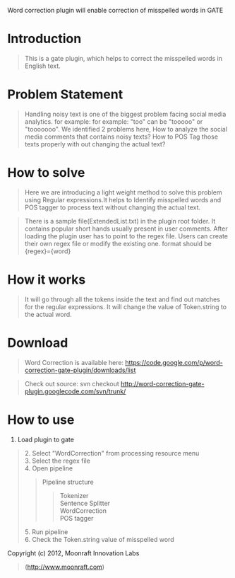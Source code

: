 Word correction plugin will enable correction of misspelled words in GATE
# Introduction #
> This is a gate plugin, which helps to correct the misspelled words in English text.

# Problem Statement #

> Handling noisy text is one of the biggest problem facing social media analytics. for example:  for example: "too" can be "tooooo" or "tooooooo".
> We identified 2 problems here,
> How to analyze the social media comments that contains noisy texts?
> How to POS Tag those texts properly with out changing the actual text?

# How to solve #

> Here we are introducing a light weight method to solve this problem using Regular expressions.It helps to Identify misspelled words and POS tagger to process text without changing the actual text.

> There is a sample file(ExtendedList.txt) in the plugin root folder. It contains popular short hands usually present in user comments. After loading the plugin user has to point to the regex file. Users can create their own regex file or modify the existing one. format should be {regex}={word}

# How it works #

> It will go through all the tokens inside the text and find out matches for the regular expressions. It will change the value of Token.string to the actual word.

# Download #
> Word Correction is available here: https://code.google.com/p/word-correction-gate-plugin/downloads/list<br>
<blockquote>Check out source: svn checkout <a href='http://word-correction-gate-plugin.googlecode.com/svn/trunk/'>http://word-correction-gate-plugin.googlecode.com/svn/trunk/</a></blockquote>

<h1>How to use</h1>

<ol><li>Load plugin to gate <br>
</li></ol><blockquote>2. Select "WordCorrection" from processing resource menu <br>
3. Select the regex file <br>
4. Open pipeline<br>
<blockquote>Pipeline structure <br>
<blockquote>Tokenizer<br>
Sentence Splitter<br>
WordCorrection <br>
POS tagger<br>
</blockquote></blockquote>5. Run pipeline<br>
6. Check the Token.string value of misspelled word<br></blockquote>



Copyright (c) 2012, Moonraft Innovation Labs<br>
<blockquote>(<a href='http://www.moonraft.com'>http://www.moonraft.com</a>)